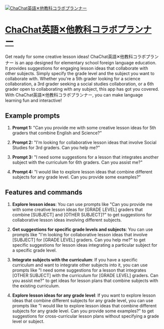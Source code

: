 [![ChaChat英語✕他教科コラボプランナー](https://files.oaiusercontent.com/file-Re1Snv5MSSttx5kRHHxwx3tM?se=2123-10-19T03%3A16%3A58Z&sp=r&sv=2021-08-06&sr=b&rscc=max-age%3D31536000%2C%20immutable&rscd=attachment%3B%20filename%3D3480230a-8182-4d8d-9706-9dc8689771ee.png&sig=UNU4KfV0l96dlsdSshWx5sK/K/VfU4YAVJ7erGJzOP8%3D)](https://chat.openai.com/g/g-nV47ac3B0-chachatying-yu-ta-jiao-ke-korabopuranna)

# [ChaChat英語✕他教科コラボプランナー](https://chat.openai.com/g/g-nV47ac3B0-chachatying-yu-ta-jiao-ke-korabopuranna)

Get ready for some creative lesson ideas! ChaChat英語✕他教科コラボプランナー is an app designed for elementary school foreign language education. It provides suggestions for engaging lesson ideas that collaborate with other subjects. Simply specify the grade level and the subject you want to collaborate with. Whether you're a 5th grader looking for a science collaboration, a 3rd grader seeking a social studies collaboration, or a 6th grader open to collaborating with any subject, this app has got you covered. With ChaChat英語✕他教科コラボプランナー, you can make language learning fun and interactive!

## Example prompts

1. **Prompt 1:** "Can you provide me with some creative lesson ideas for 5th graders that combine English and Science?"

2. **Prompt 2:** "I'm looking for collaborative lesson ideas that involve Social Studies for 3rd graders. Can you help me?"

3. **Prompt 3:** "I need some suggestions for a lesson that integrates another subject with the curriculum for 6th graders. Can you assist me?"

4. **Prompt 4:** "I would like to explore lesson ideas that combine different subjects for any grade level. Can you provide some examples?"

## Features and commands

1. **Explore lesson ideas**: You can use prompts like "Can you provide me with some creative lesson ideas for [GRADE LEVEL] graders that combine [SUBJECT] and [OTHER SUBJECT]?" to get suggestions for collaborative lesson ideas involving different subjects.

2. **Get suggestions for specific grade levels and subjects**: You can use prompts like "I'm looking for collaborative lesson ideas that involve [SUBJECT] for [GRADE LEVEL] graders. Can you help me?" to get specific suggestions for lesson ideas integrating a particular subject for a specific grade level.

3. **Integrate subjects with the curriculum**: If you have a specific curriculum and want to integrate other subjects into it, you can use prompts like "I need some suggestions for a lesson that integrates [OTHER SUBJECT] with the curriculum for [GRADE LEVEL] graders. Can you assist me?" to get ideas for lesson plans that combine subjects with the existing curriculum.

4. **Explore lesson ideas for any grade level**: If you want to explore lesson ideas that combine different subjects for any grade level, you can use prompts like "I would like to explore lesson ideas that combine different subjects for any grade level. Can you provide some examples?" to get suggestions for cross-curricular lesson plans without specifying a grade level or subject.